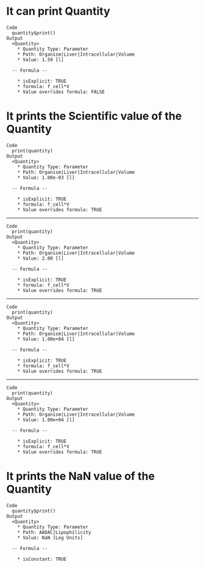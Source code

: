# It can print Quantity

    Code
      quantity$print()
    Output
      <Quantity>
        * Quantity Type: Parameter
        * Path: Organism|Liver|Intracellular|Volume
        * Value: 1.59 [l]
      
      -- Formula --
      
        * isExplicit: TRUE
        * formula: f_cell*V
        * Value overrides formula: FALSE

# It prints the Scientific value of the Quantity

    Code
      print(quantity)
    Output
      <Quantity>
        * Quantity Type: Parameter
        * Path: Organism|Liver|Intracellular|Volume
        * Value: 1.00e-03 [l]
      
      -- Formula --
      
        * isExplicit: TRUE
        * formula: f_cell*V
        * Value overrides formula: TRUE

---

    Code
      print(quantity)
    Output
      <Quantity>
        * Quantity Type: Parameter
        * Path: Organism|Liver|Intracellular|Volume
        * Value: 2.00 [l]
      
      -- Formula --
      
        * isExplicit: TRUE
        * formula: f_cell*V
        * Value overrides formula: TRUE

---

    Code
      print(quantity)
    Output
      <Quantity>
        * Quantity Type: Parameter
        * Path: Organism|Liver|Intracellular|Volume
        * Value: 1.00e+04 [l]
      
      -- Formula --
      
        * isExplicit: TRUE
        * formula: f_cell*V
        * Value overrides formula: TRUE

---

    Code
      print(quantity)
    Output
      <Quantity>
        * Quantity Type: Parameter
        * Path: Organism|Liver|Intracellular|Volume
        * Value: 1.00e+04 [l]
      
      -- Formula --
      
        * isExplicit: TRUE
        * formula: f_cell*V
        * Value overrides formula: TRUE

# It prints the NaN value of the Quantity

    Code
      quantity$print()
    Output
      <Quantity>
        * Quantity Type: Parameter
        * Path: AADAC|Lipophilicity
        * Value: NaN [Log Units]
      
      -- Formula --
      
        * isConstant: TRUE

